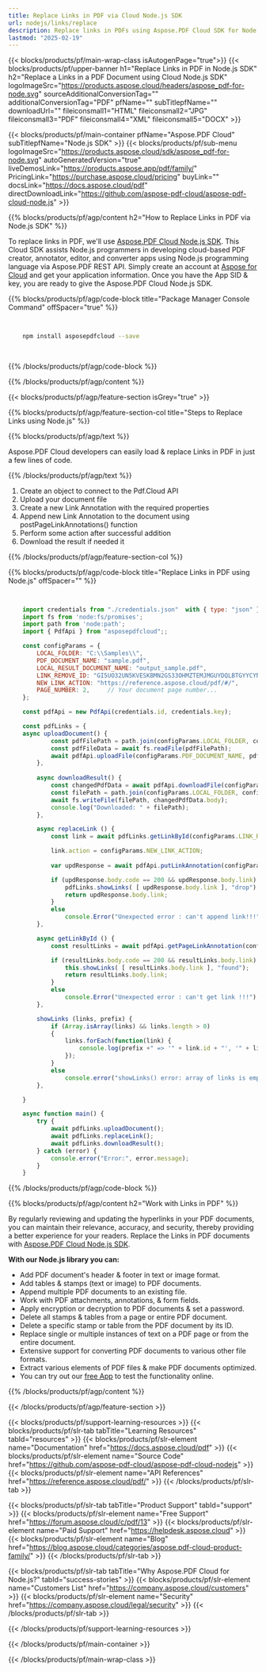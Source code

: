 ```yaml
---
title: Replace Links in PDF via Cloud Node.js SDK 
url: nodejs/links/replace
description: Replace links in PDFs using Aspose.PDF Cloud SDK for Node.js. Update URLs efficiently.
lastmod: "2025-02-19"
---
```


{{< blocks/products/pf/main-wrap-class isAutogenPage="true">}}
{{< blocks/products/pf/upper-banner h1="Replace Links in PDF in Node.js SDK" h2="Replace a Links in a PDF Document using Cloud Node.js SDK" logoImageSrc="https://products.aspose.cloud/headers/aspose_pdf-for-node.svg" sourceAdditionalConversionTag="" additionalConversionTag="PDF" pfName="" subTitlepfName="" downloadUrl="" fileiconsmall1="HTML" fileiconsmall2="JPG" fileiconsmall3="PDF" fileiconsmall4="XML" fileiconsmall5="DOCX" >}}

{{< blocks/products/pf/main-container pfName="Aspose.PDF Cloud" subTitlepfName="Node.js SDK" >}}
{{< blocks/products/pf/sub-menu logoImageSrc="https://products.aspose.cloud/sdk/aspose_pdf-for-node.svg"
autoGeneratedVersion="true"
liveDemosLink="https://products.aspose.app/pdf/family/" PricingLink="https://purchase.aspose.cloud/pricing" buyLink="" docsLink="https://docs.aspose.cloud/pdf"  directDownloadLink="https://github.com/aspose-pdf-cloud/aspose-pdf-cloud-node.js" >}}

{{% blocks/products/pf/agp/content h2="How to Replace Links in PDF via Node.js SDK" %}}

To replace links in PDF, we'll use
[Aspose.PDF Cloud Node.js SDK](https://products.aspose.cloud/pdf/nodejs/). This Cloud SDK assists Node.js programmers in developing cloud-based PDF creator, annotator, editor, and converter apps using Node.js programming language via Aspose.PDF REST API. Simply create an account at [Aspose for Cloud](https://dashboard.aspose.cloud/#/apps) and get your application information. Once you have the App SID & key, you are ready to give the Aspose.PDF Cloud Node.js SDK.

{{% blocks/products/pf/agp/code-block title="Package Manager Console Command" offSpacer="true" %}}

```bash

     
    npm install asposepdfcloud --save
     
     

```

{{% /blocks/products/pf/agp/code-block %}}

{{% /blocks/products/pf/agp/content %}}

{{< blocks/products/pf/agp/feature-section isGrey="true" >}}

{{% blocks/products/pf/agp/feature-section-col title="Steps to Replace Links using Node.js" %}}

{{% blocks/products/pf/agp/text %}}

Aspose.PDF Cloud developers can easily load & replace Links in PDF in just a few lines of code.

{{% /blocks/products/pf/agp/text %}}

1. Create an object to connect to the Pdf.Cloud API
1. Upload your document file
1. Create a new Link Annotation with the required properties
1. Append new Link Annotation to the document using postPageLinkAnnotations() function
1. Perform some action after successful addition
1. Download the result if needed it

{{% /blocks/products/pf/agp/feature-section-col %}}


{{% blocks/products/pf/agp/code-block title="Replace Links in PDF using Node.js" offSpacer="" %}}

```js

 
    import credentials from "./credentials.json"  with { type: "json" };    // json-file in this format: { "id": "*****", "key": "*******" }
    import fs from 'node:fs/promises';
    import path from 'node:path';
    import { PdfApi } from "asposepdfcloud";;

    const configParams = {
        LOCAL_FOLDER: "C:\\Samples\\",
        PDF_DOCUMENT_NAME: "sample.pdf",
        LOCAL_RESULT_DOCUMENT_NAME: "output_sample.pdf",
        LINK_REMOVE_ID: "GI5UO32UN5KVESKBMN2GS33OHMZTEMJMGUYDQLBTGYYCYNJSGE",
        NEW_LINK_ACTION: "https://reference.aspose.cloud/pdf/#/",
        PAGE_NUMBER: 2,     // Your document page number...
    };

    const pdfApi = new PdfApi(credentials.id, credentials.key);

    const pdfLinks = {
    async uploadDocument() {
            const pdfFilePath = path.join(configParams.LOCAL_FOLDER, configParams.PDF_DOCUMENT_NAME);
            const pdfFileData = await fs.readFile(pdfFilePath);
            await pdfApi.uploadFile(configParams.PDF_DOCUMENT_NAME, pdfFileData);
        },
        
        async downloadResult() {
            const changedPdfData = await pdfApi.downloadFile(configParams.PDF_DOCUMENT_NAME);
            const filePath = path.join(configParams.LOCAL_FOLDER, configParams.LOCAL_RESULT_DOCUMENT_NAME);
            await fs.writeFile(filePath, changedPdfData.body);
            console.log("Downloaded: " + filePath);
        },

        async replaceLink () {
            const link = await pdfLinks.getLinkById(configParams.LINK_REMOVE_ID);

            link.action = configParams.NEW_LINK_ACTION;
            
            var updResponse = await pdfApi.putLinkAnnotation(configParams.PDF_DOCUMENT_NAME, configParams.LINK_REMOVE_ID, link);

            if (updResponse.body.code == 200 && updResponse.body.link) {
                pdfLinks.showLinks( [ updResponse.body.link ], "drop");
                return updResponse.body.link;
            }
            else
                console.Error("Unexpected error : can't append link!!!");
        },

        async getLinkById () {
            const resultLinks = await pdfApi.getPageLinkAnnotation(configParams.PDF_DOCUMENT_NAME, configParams.PAGE_NUMBER, configParams.LINK_REMOVE_ID);

            if (resultLinks.body.code == 200 && resultLinks.body.link) {
                this.showLinks( [ resultLinks.body.link ], "found");
                return resultLinks.body.link;
            }
            else
                console.Error("Unexpected error : can't get link !!!");
        },

        showLinks (links, prefix) {
            if (Array.isArray(links) && links.length > 0)
            {
                links.forEach(function(link) {
                    console.log(prefix +" => '" + link.id + "', '" + link.action);
                });
            }
            else
                console.error("showLinks() error: array of links is empty!")
        },

    }

    async function main() {
        try {
            await pdfLinks.uploadDocument();
            await pdfLinks.replaceLink();
            await pdfLinks.downloadResult();
        } catch (error) {
            console.error("Error:", error.message);
        }
    }
```

{{% /blocks/products/pf/agp/code-block %}}

{{% blocks/products/pf/agp/content h2="Work with Links in PDF" %}}

By regularly reviewing and updating the hyperlinks in your PDF documents, you can maintain their relevance, accuracy, and security, thereby providing a better experience for your readers.
Replace the Links in PDF documents with [Aspose.PDF Cloud Node.js SDK](https://products.aspose.cloud/pdf/nodejs/).

**With our Node.js library you can:**

+ Add PDF document's header & footer in text or image format.
+ Add tables & stamps (text or image) to PDF documents.
+ Append multiple PDF documents to an existing file.
+ Work with PDF attachments, annotations, & form fields.
+ Apply encryption or decryption to PDF documents & set a password.
+ Delete all stamps & tables from a page or entire PDF document.
+ Delete a specific stamp or table from the PDF document by its ID.
+ Replace single or multiple instances of text on a PDF page or from the entire document.
+ Extensive support for converting PDF documents to various other file formats.
+ Extract various elements of PDF files & make PDF documents optimized.
+ You can try out our [free App](https://products.aspose.app/pdf/family) to test the functionality online.

{{% /blocks/products/pf/agp/content %}}

{{< /blocks/products/pf/agp/feature-section >}}

{{< blocks/products/pf/support-learning-resources >}}
{{< blocks/products/pf/slr-tab tabTitle="Learning Resources" tabId="resources" >}}
{{< blocks/products/pf/slr-element name="Documentation" href="https://docs.aspose.cloud/pdf" >}}
{{< blocks/products/pf/slr-element name="Source Code" href="https://github.com/aspose-pdf-cloud/aspose-pdf-cloud-nodejs" >}}
{{< blocks/products/pf/slr-element name="API References" href="https://reference.aspose.cloud/pdf/" >}}
{{< /blocks/products/pf/slr-tab >}}

{{< blocks/products/pf/slr-tab tabTitle="Product Support" tabId="support" >}}
{{< blocks/products/pf/slr-element name="Free Support" href="https://forum.aspose.cloud/c/pdf/13" >}}
{{< blocks/products/pf/slr-element name="Paid Support" href="https://helpdesk.aspose.cloud" >}}
{{< blocks/products/pf/slr-element name="Blog" href="https://blog.aspose.cloud/categories/aspose.pdf-cloud-product-family/" >}}
{{< /blocks/products/pf/slr-tab >}}

{{< blocks/products/pf/slr-tab tabTitle="Why Aspose.PDF Cloud for Node.js?" tabId="success-stories" >}}
{{< blocks/products/pf/slr-element name="Customers List" href="https://company.aspose.cloud/customers" >}}
{{< blocks/products/pf/slr-element name="Security" href="https://company.aspose.cloud/legal/security" >}}
{{< /blocks/products/pf/slr-tab >}}

{{< /blocks/products/pf/support-learning-resources >}}

<!-- aboutfile Ends -->

{{< /blocks/products/pf/main-container >}}

{{< /blocks/products/pf/main-wrap-class >}}


